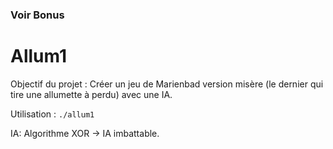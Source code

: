 ### Voir Bonus
# Allum1

Objectif du projet : Créer un jeu de Marienbad version misère (le dernier qui tire une allumette à perdu) avec une IA.

Utilisation : ```./allum1```

IA: Algorithme XOR -> IA imbattable.
